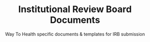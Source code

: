 ---
title: Institutional Review Board Documents
image: 
bgcolor: "#00b894"
subtitle: Way To Health specific documents & templates for IRB submission
introduction: All research studies need to submit documentation around the appropriate policies and procedures implemented to protect the rights and welfare of humans participating as subjects in the research. To accomplish this purpose, IRBs use a group process to review research protocols and related materials (e.g., informed consent documents and investigator brochures) to ensure protection of the rights and welfare of human subjects of research. For research studies using the Way To Health platform, we have prepared a set of documents and templates to accompany the submission. 
irb:
  docs:
    - name: Way to Health Summary of Data Protections
      description: > 
        To outline what type of data is collected through Way To Health and how it is stored and secured
      link: /files/WTH.Summary.of.Data.Protections.6.16.docx
      link2:
    - name: Way to Health External Partner Privacy
      description: >
        Describe how study data and PHI are managed with external partners by the Way to Health platform 
      link: /files/WTH.External.Partner.Privacy.7.17.docx
      link2:      
    - name: Way to Health Database Security Protocol
      description: >
        To outline the process for keeping participant PHI secure on Way To Health servers. 
      link: /files/WTH.Database.Security.Protocol.6.16.docx
      link2:
    - name: Way to Health Content and Messaging 
      description: >
        **Template** to show the IRB the wording and content that a participant will see for each enrollment step, content on their study dashboard, and the automated feedback messaging. Please update with specific study design as appropriate.
      link: /files/WTH.Content.and.Messaging.documentation example.June.2017.docx
      link2:
    - name: Study Protocol for IRB Submission 
      description: >
        **Template** for study protocol outline that is submitted to the IRB for approval, including study design, analysis plan, risks/benefits for participation, inclusion/exclusion criteria, etc.  Final IRB approval must be obtained prior to recruiting study participants. Please update with specific study design as appropriate.
      link: /files/IRB.Template.docx
      link2:
    - name: Way to Health Team Access to Study Data
      description: >
        Policy to share with the IRB: The Way to Health Team supports all research studies run on the platform. Default views within the platform for all WTH staff display de-identified participant data. As a part of support and troubleshooting, the WTH team is trained to use only these de-identified views. In rare cases where the issue involves viewing identifiable participant data, the WTH team may need to view this data to assist the study team.
      link:
      link2:
    - name: Informed Consent 
      description: >
        To ensure that study participants understand and are willing to participate in your study. Prospective participants in your research study must understand the purpose, the procedures, the potential risks and benefits of their involvement, and their alternatives to participation. WTH now offers on platform signatures using a mouse or the participant can sign with their finger on touch screen devices. This can be configured to be added to the end of a consent internal survey. Please contact your Way To Health account manager for more information or check the user guide for more details. 
      link: /files/Informed.Consent.example.210.10.17.docx
      link2: /files/Informed.Consent.for.Study.Teams.10.10.17.docx
---